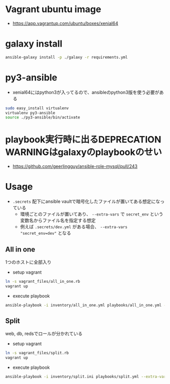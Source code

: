 # Vagrant ubuntu image

- https://app.vagrantup.com/ubuntu/boxes/xenial64

# galaxy install

```sh
ansible-galaxy install -p ./galaxy -r requirements.yml
```

# py3-ansible

- xenial64にはpython3が入ってるので、ansibleのpython3版を使う必要がある

```sh
sudo easy_install virtualenv
virtualenv py3-ansible
source ./py3-ansible/bin/activate
```

# playbook実行時に出るDEPRECATION WARNINGはgalaxyのplaybookのせい

- https://github.com/geerlingguy/ansible-role-mysql/pull/243

# Usage

- `.secrets` 配下にansible vaultで暗号化したファイルが置いてある想定になっている
  - 環境ごとのファイルが置いてあり、 `--extra-vars` で `secret_env` という変数名からファイル名を指定する想定
  - 例えば `.secrets/dev.yml` がある場合、 `--extra-vars "secret_env=dev"` となる

## All in one

1つのホストに全部入り

- setup vagrant

```sh
ln -s vagrant_files/all_in_one.rb
vagrant up
```

- execute playbook

```sh
ansible-playbook -i inventory/all_in_one.yml playbooks/all_in_one.yml --extra-vars "secret_env=all_in_one"
```

## Split

web, db, redsでロールが分かれている

- setup vagrant

```sh
ln -s vagrant_files/split.rb
vagrant up
```

- execute playbook

```sh
ansible-playbook -i inventory/split.ini playbooks/split.yml --extra-vars "secret_env=split"
```

